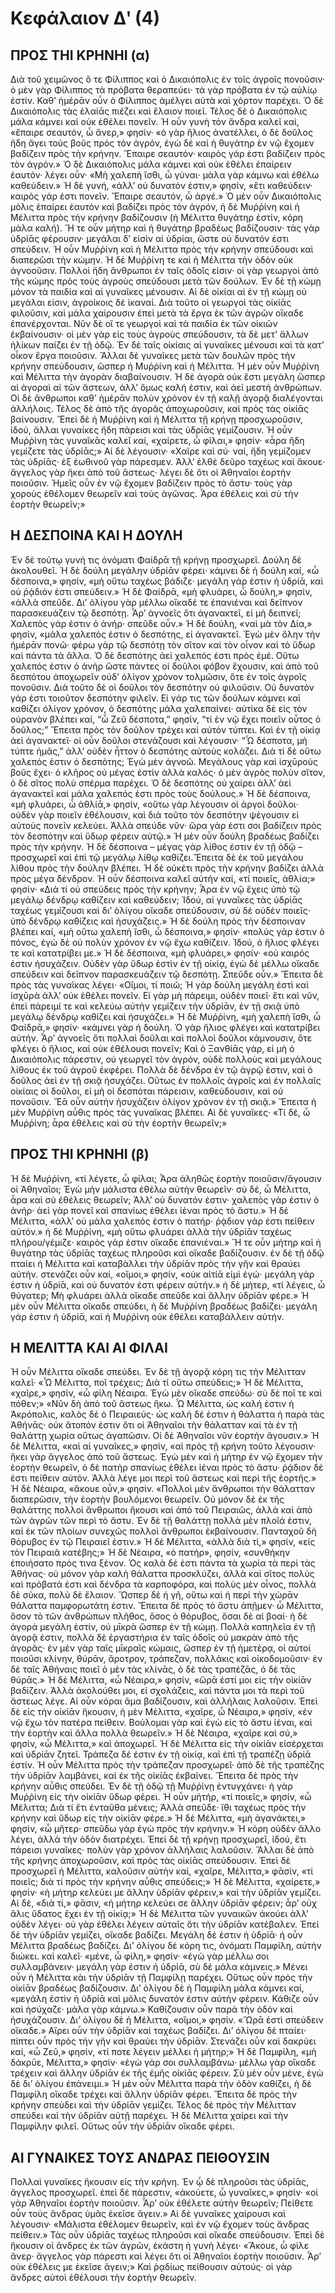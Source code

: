 # Κεφάλαιον Δʹ (4)
## ΠΡΟΣ ΤΗΙ ΚΡΗΝΗΙ (α)

Διὰ τοῦ χειμῶνος ὅ τε Φίλιππος καὶ ὁ Δικαιόπολις ἐν τοῖς ἀγροῖς πονοῦσιν· ὁ μὲν γὰρ Φίλιππος τὰ πρόβατα θεραπεύει· τὰ γὰρ πρόβατα ἐν τῷ αὐλίῳ ἐστίν. Καθ’ ἡμέρᾱν οὖν ὁ Φίλιππος ἀμέλγει αὐτὰ καὶ χόρτον παρέχει. Ὁ δὲ Δικαιόπολις τὰς ἐλαίᾱς πιέζει καὶ ἔλαιον ποιεῖ.
Τέλος δὲ ὁ Δικαιόπολις μάλα κάμνει καὶ οὐκ ἐθέλει πονεῖν. Ἡ οὖν γυνὴ τὸν ἄνδρα καλεῖ καί, «ἔπαιρε σεαυτόν, ὦ ἄνερ,» φησίν· «ὁ γὰρ ἥλιος ἀνατέλλει, ὁ δὲ δοῦλος ἤδη ἄγει τοὺς βοῦς πρὸς τὸν ἀγρόν, ἐγὼ δὲ καὶ ἡ θυγάτηρ ἐν νῷ ἔχομεν βαδίζειν πρὸς τὴν κρήνην. Ἔπαιρε σεαυτόν· καιρὸς γάρ ἐστι βαδίζειν πρὸς τὸν ἀγρόν.» Ὁ δὲ Δικαιόπολις μάλα κάμνει καὶ οὐκ ἐθέλει ἐπαίρειν ἑαυτόν· λέγει οὖν· «Μὴ χαλεπὴ ἴσθι, ὦ γύναι· μάλα γὰρ κάμνω καὶ ἐθέλω καθεύδειν.» Ἡ δὲ γυνή, «ἀλλ’ οὐ δυνατόν ἐστιν,» φησίν, «ἔτι καθεύδειν· καιρὸς γάρ ἐστι πονεῖν. Ἔπαιρε σεαυτόν, ὦ ἀργέ.»
Ὁ μὲν οὖν Δικαιόπολις μόλις ἐπαίρει ἑαυτὸν καὶ βαδίζει πρὸς τὸν ἀγρόν, ἡ δὲ Μυῤῥίνη καὶ ἡ Μέλιττα πρὸς τὴν κρήνην βαδίζουσιν (ἡ Μέλιττα θυγάτηρ ἐστίν, κόρη μάλα καλή). Ἥ τε οὖν μήτηρ καὶ ἡ θυγάτηρ βραδέως βαδίζουσιν· τὰς γὰρ ὑδρίᾱς φέρουσιν· μεγάλαι δ’ εἰσὶν αἱ ὑδρίαι, ὥστε οὐ δυνατόν ἐστι σπεύδειν.
Ἡ οὖν Μυῤῥίνη καὶ ἡ Μέλιττα πρὸς τὴν κρήνην σπεύδουσι καὶ διαπερῶσι τὴν κώμην. Ἡ δὲ Μυῤῥίνη τε καὶ ἡ Μέλιττα τὴν ὁδὸν οὐκ ἀγνοοῦσιν. Πολλοὶ ἤδη ἄνθρωποι ἐν ταῖς ὁδοῖς εἰσιν· οἱ γὰρ γεωργοὶ ἀπὸ τῆς κώμης πρὸς τοὺς ἀγροὺς σπεύδουσι μετὰ τῶν δούλων. Ἐν δὲ τῇ κώμῃ μόνον τὰ παιδία καὶ αἱ γυναῖκες μένουσιν. Αἱ δὲ οἰκίαι αἱ ἐν τῇ κώμῃ οὐ μεγάλαι εἰσιν, ἀγροίκοις δὲ ἱκαναί. Διὰ τοῦτο οἱ γεωργοὶ τὰς οἰκίᾱς φιλοῦσιν, καὶ μάλα χαίρουσιν ἐπεὶ μετὰ τὰ ἔργα ἐκ τῶν ἀγρῶν οἴκαδε ἐπανέρχονται.
Νῦν δὲ οἵ τε γεωργοὶ καὶ τὰ παιδία ἐκ τῶν οἰκιῶν ἐκβαίνουσιν· οἱ μὲν γὰρ εἰς τοὺς ἀγροὺς σπεύδουσιν, τὰ δὲ μετ’ ἄλλων ἡλίκων παίζει ἐν τῇ ὁδῷ. Ἐν δὲ ταῖς οἰκίαις αἱ γυναῖκες μένουσι καὶ τὰ κατ’ οἶκον ἔργα ποιοῦσιν. Ἄλλαι δὲ γυναῖκες μετὰ τῶν δουλῶν πρὸς τὴν κρήνην σπεύδουσιν, ὥσπερ ἡ Μυῤῥίνη καὶ ἡ Μέλιττα.
Ἡ μὲν οὖν Μυῤῥίνη καὶ Μέλιττα τὴν ἀγορὰν διαβαίνουσιν. 
Ἡ δὲ ἀγορὰ οὐκ ἔστι μεγάλη ὥσπερ αἱ ἀγοραὶ αἱ τῶν ἄστεων, ἀλλ’ ὅμως καλή ἐστιν, καὶ ἀεὶ μεστὴ ἀνθρώπων. Οἱ δὲ ἄνθρωποι καθ’ ἡμέρᾱν πολὺν χρόνον ἐν τῇ καλῇ ἀγορᾷ διαλέγονται ἀλλήλοις. Τέλος δὲ ἀπὸ τῆς ἀγορᾶς ἀποχωροῦσιν, καὶ πρὸς τὰς οἰκίᾱς βαίνουσιν.
Ἔπεὶ δὲ ἡ Μυῤῥίνη καὶ ἡ Μέλιττα τῇ κρήνῃ προσχωροῦσιν, ἰδού, ἄλλαι γυναίκες ἤδη πάρεισι καὶ τὰς ὑδρίᾱς γεμίζουσιν. Ἡ οὖν Μυῤῥίνη τὰς γυναῖκᾱς καλεῖ καί, «χαίρετε, ὦ φίλαι,» φησίν· «ἆρα ἤδη γεμίζετε τὰς ὑδρίᾱς;» Αἱ δὲ λέγουσιν· «Χαῖρε καὶ σύ· ναί, ἤδη γεμίζομεν τὰς ὑδρίᾱς· ἐξ ἑωθινοῦ γὰρ πάρεσμεν. Ἀλλ’ ἐλθὲ δεῦρο ταχέως καὶ ἄκουε· ἄγγελος γὰρ ἥκει ἀπὸ τοῦ ἄστεως· λέγει δὲ ὅτι οἱ Ἀθηναῖοι ἑορτὴν ποιοῦσιν. Ἡμεῖς οὖν ἐν νῷ ἔχομεν βαδίζειν πρὸς τὸ ἄστυ· τοὺς γὰρ χοροὺς ἐθέλομεν θεωρεῖν καὶ τοὺς ἀγῶνας. Ἆρα ἐθέλεις καὶ σὺ τὴν ἑορτὴν θεωρεῖν;»

## Η ΔΕΣΠΟΙΝΑ ΚΑΙ Η ΔΟΥΛΗ

Ἐν δὲ τούτῳ γυνή τις ὀνόματι Φαίδρᾱ τῇ κρήνῃ προσχωρεῖ. Δούλη δὲ ἀκολουθεῖ. Ἡ δὲ δούλη μεγάλην ὑδρίᾱν φέρει· κάμνει δὲ ἡ δούλη καί, «ὦ δέσποινα,» φησίν, «μὴ οὕτω ταχέως βάδιζε· μεγάλη γάρ ἐστιν ἡ ὑδρίᾱ, καὶ οὐ ῥᾴδιόν ἐστι σπεύδειν.» Ἡ δὲ Φαίδρᾱ, «μὴ φλυάρει, ὦ δούλη,» φησίν, «ἀλλὰ σπεῦδε. Δι’ ὀλίγου γὰρ μέλλω οἴκαδέ τε ἐπανιέναι καὶ δεῖπνον παρασκευάζειν τῷ δεσπότῃ. Ἆρ’ ἀγνοεῖς ὅτι ἀγανακτεῖ, εἰ μὴ δειπνεῖ; Χαλεπὸς γάρ ἐστιν ὁ ἀνήρ· σπεῦδε οὖν.» Ἡ δὲ δούλη, «ναὶ μὰ τὸν Δία,» φησίν, «μάλα χαλεπός ἐστιν ὁ δεσπότης, εἰ ἀγανακτεῖ. Ἐγὼ μὲν ὅλην τὴν ἡμέρᾱν πονῶ· φέρω γὰρ τῷ δεσπότῃ τὸν σῖτον καὶ τὸν οἶνον καὶ τὸ ὕδωρ καὶ πάντα τὰ ἄλλα. Ὁ δὲ δεσπότης ἀεὶ χαλεπός ἐστι πρὸς ἐμέ. Οὕτω χαλεπός ἐστιν ὁ ἀνὴρ ὥστε πάντες οἱ δοῦλοι φόβον ἔχουσιν, καὶ ἀπὸ τοῦ δεσπότου ἀποχωρεῖν οὐδ’ ὀλίγον χρόνον τολμῶσιν, ὅτε ἐν τοῖς ἀγροῖς πονοῦσιν. Διὰ τοῦτο δὲ οἱ δοῦλοι τὸν δεσπότην οὐ φιλοῦσιν. Οὐ δυνατὸν γάρ ἐστι τοιοῦτον δεσπότην φιλεῖν. Εἰ γάρ τις τῶν δούλων κάμνει καὶ καθίζει ὀλίγον χρόνον, ὁ δεσπότης μάλα χαλεπαίνει· αὐτίκα δὲ εἰς τὸν οὐρανὸν βλέπει καί, “ὦ Ζεῦ δέσποτα,” φησίν, “τί ἐν νῷ ἔχει ποιεῖν οὗτος ὁ δοῦλος;” Ἔπειτα πρὸς τὸν δοῦλον τρέχει καὶ αὐτὸν τύπτει. Καὶ ἐν τῇ οἰκίᾳ ἀεὶ ἀγανακτεῖ· οἱ οὖν δοῦλοι στενάζουσι καὶ λέγουσιν· “Ὦ δέσποτα, μὴ τύπτε ἡμᾶς,” ἀλλ’ οὐδὲν ἧττον ὁ δεσπότης αὐτοὺς κολάζει. Διὰ τί δὲ οὕτω χαλεπός ἐστιν ὁ δεσπότης; Ἐγὼ μὲν ἀγνοῶ. Μεγάλους γὰρ καὶ ἰσχῡροὺς βοῦς ἔχει· ὁ κλῆρος οὐ μέγας ἐστὶν ἀλλὰ καλός· ὁ μὲν ἀγρὸς πολὺν σῖτον, ὁ δὲ σῖτος πολὺ σπέρμα παρέχει. Ὁ δὲ δεσπότης οὐ χαίρει ἀλλ’ ἀεὶ ἀγανακτεῖ καὶ μάλα χαλεπός ἐστι πρὸς τοὺς δούλους.»
Ἡ δὲ δέσποινα, «μὴ φλυάρει, ὦ ἀθλίᾱ,» φησίν, «οὕτω γὰρ λέγουσιν οἱ ἀργοὶ δοῦλοι· οὐδὲν γὰρ ποιεῖν ἐθέλουσιν, καὶ διὰ τοῦτο τὸν δεσπότην ψέγουσιν εἰ αὐτοὺς πονεῖν κελεύει. Ἀλλὰ σπεύδε νῦν· ὥρα γάρ ἐστι σοι βαδίζειν πρὸς τὸν δεσπότην καὶ ὕδωρ φέρειν αὐτῷ.»
Ἡ μὲν οὖν δούλη βραδέως βαδίζει πρὸς τὴν κρήνην. Ἡ δὲ δέσποινα – μέγας γὰρ λίθος ἐστιν ἐν τῇ ὁδῷ – προσχωρεῖ καὶ ἐπὶ τῷ μεγάλῳ λίθῳ καθίζει.Ἔπειτα δὲ ἐκ τοῦ μεγάλου λίθου πρὸς τὴν δούλην βλέπει. Ἡ δὲ οὐκέτι πρὸς τὴν κρήνην βαδίζει ἀλλὰ πρὸς μέγα δένδρον. Ἡ οὖν δέσποινα καλεῖ αὐτὴν καί, «τί ποιεῖς, ἀθλία;» φησίν· «Διὰ τί οὐ σπεύδεις πρὸς τὴν κρήνην; Ἆρα ἐν νῷ ἔχεις ὑπὸ τῷ μεγάλῳ δένδρῳ καθίζειν καὶ καθεύδειν; Ἰδού, αἱ γυναῖκες τὰς ὑδρίᾱς ταχέως γεμίζουσι καὶ δι’ ὀλίγου οἴκαδε σπεύδουσιν, σὺ δὲ οὐδὲν ποιεῖς· ὑπὸ δένδρῳ καθίζεις καὶ ἡσυχάζεις.» Ἡ δὲ δούλη πρὸς τὴν δέσποιναν βλέπει καί, «μὴ οὕτω χαλεπὴ ἴσθι, ὦ δέσποινα,» φησίν· «πολὺς γάρ ἐστιν ὁ πόνος, ἐγὼ δὲ οὐ πολὺν χρόνον ἐν νῷ ἔχω καθίζειν. Ἰδού, ὁ ἥλιος φλέγει τε καὶ κατατρίβει με.»
Ἡ δὲ δέσποινα, «μὴ φλυάρει,» φησίν· «οὐ καιρός ἐστιν ἡσυχάζειν. Οὐδὲν γὰρ ὕδωρ ἐστὶν ἐν τῇ οἰκίᾳ, ἐγὼ δὲ μέλλω οἴκαδε σπεύδειν καὶ δεῖπνον παρασκευάζειν τῷ δεσπότῃ. Σπεῦδε οὖν.» Ἔπειτα δὲ πρὸς τὰς γυναῖκας λέγει· «Οἴμοι, τί ποιῶ; Ἡ γὰρ δούλη μεγάλη ἐστὶ καὶ ἰσχῡρὰ ἀλλ’ οὐκ ἐθέλει πονεῖν. Εἰ γὰρ μὴ πάρειμι, οὐδὲν ποιεῖ· ἔτι καὶ νῦν, ἐπεὶ πάρειμί τε καὶ κελεύω αὐτὴν γεμίζειν τὴν ὑδρίᾱν, ἐν τῇ σκιᾷ ὑπὸ μεγάλῳ δένδρῳ καθίζει καὶ ἡσυχάζει.» Ἡ δὲ Μυῤῥίνη, «μὴ χαλεπὴ ἴσθι, ὦ Φαίδρᾱ,» φησίν· «κάμνει γὰρ ἡ δούλη. Ὁ γὰρ ἥλιος φλέγει καὶ κατατρίβει αὐτήν. Ἆρ’ ἀγνοεῖς ὅτι πολλαὶ δοῦλαι καὶ πολλοὶ δοῦλοι κάμνουσιν, ὅτε φλέγει ὁ ἥλιος, καὶ οὐκ ἐθέλουσι πονεῖν; Καὶ ὁ Ξανθίᾱς γάρ, εἰ μὴ ὁ Δικαιόπολις πάρεστιν, οὐ γεωργεῖ τὸν ἀγρόν, οὐδὲ πολλοὺς καὶ μεγάλους λίθους ἐκ τοῦ ἀγροῦ ἐκφέρει. Πολλὰ δὲ δένδρα ἐν τῷ ἀγρῷ ἐστιν, καὶ ὁ δοῦλος ἀεὶ ἐν τῇ σκιᾷ ἡσυχάζει. Οὕτως ἐν πολλοῖς ἀγροῖς καὶ ἐν πολλαῖς οἰκίαις οἱ δοῦλοι, εἰ μὴ οἱ δεσπόται πάρεισιν, καθεύδουσιν, καὶ οὐ πονοῦσιν. Ἔᾱ οὖν αὐτὴν ἡσυχάζειν ὀλίγον χρόνον ἐν τῇ σκιᾷ.»
Ἔπειτα ἡ μὲν Μυῤῥίνη αὖθις πρὸς τὰς γυναῖκας βλέπει. Αἱ δὲ γυναῖκες· «Τί δέ, ὦ Μυῤῥίνη; ἆρα ἐθέλεις καὶ σὺ τὴν ἑορτὴν θεωρεῖν;»

## ΠΡΟΣ ΤΗΙ ΚΡΗΝΗΙ (β)
Ἡ δὲ Μυῤῥίνη, «τί λέγετε, ὦ φίλαι; Ἆρα ἀληθῶς ἑορτὴν ποιοῦσιν/ἄγουσιν οἱ Ἀθηναῖοι; Ἐγὼ μὴν μάλιστα ἐθέλω αὐτὴν θεωρεῖν· σὺ δέ, ὦ Μέλιττα, ἆρα καὶ σὺ ἐθέλεις θεωρεῖν; Ἀλλ’ οὐ δυνατόν ἐστιν· χαλεπὸς γάρ ἐστιν ὁ ἀνήρ· ἀεὶ γὰρ πονεῖ καὶ σπανίως ἐθέλει ἰέναι πρὸς τὸ ἄστυ.»
Ἡ δὲ Μέλιττα, «ἀλλ’ οὐ μάλα χαλεπός ἐστιν ὁ πατήρ· ῥᾴδιον γάρ ἐστι πείθειν αὐτόν.» ἡ δὲ Μυῤῥίνη, «μὴ οὕτω φλυάρει ἀλλὰ τὴν ὑδρίᾱν ταχέως πλήρου/γέμιζε· καιρὸς γάρ ἐστιν οἴκαδε ἐπανιέναι.»
Ἥ τε οὖν μήτηρ καὶ ἡ θυγάτηρ τὰς ὑδρίᾱς ταχέως πληροῦσι καὶ οἴκαδε βαδίζουσιν. ἐν δὲ τῇ ὁδῷ πταίει ἡ Μέλιττα καὶ καταβάλλει τὴν ὑδρίᾱν πρὸς τὴν γῆν καὶ θραύει αὐτήν. στενάζει οὖν καί, «οἴμοι,» φησίν, «οὐκ αἰτίᾱ εἰμὶ ἐγώ· μεγάλη γάρ ἐστιν ἡ ὑδρίᾱ, καὶ οὐ δυνατόν ἐστι φέρειν αὐτήν.» ἡ δὲ μήτερ, «τί λέγεις, ὦ θύγατερ; Μὴ φλυάρει ἀλλὰ οἴκαδε σπεῦδε καὶ ἄλλην ὑδρίᾱν φέρε.»
Ἡ μὲν οὖν Μέλιττα οἴκαδε σπεύδει, ἡ δὲ Μυῤῥίνη βραδέως βαδίζει· μεγάλη γάρ ἐστιν ἡ ὑδρίᾱ, καὶ ἡ Μυῤῥίνη οὐκ ἐθέλει καταβάλλειν αὐτήν.

## Η ΜΕΛΙΤΤΑ ΚΑΙ ΑΙ ΦΙΛΑΙ
Ἡ οὖν Μέλιττα οἴκαδε σπεύδει. Ἐν δὲ τῇ ἀγορᾷ κόρη τις τὴν Μέλιτταν καλεῖ· «Ὦ Μέλιττα, ποῖ τρέχεις; Διὰ τί οὕτω σπεύδεις;» Ἡ δὲ Μέλιττα, «χαῖρε,» φησίν, «ὦ φίλη Νέαιρα. Ἐγὼ μὲν οἴκαδε σπεύδω· σὺ δὲ ποῖ τε καὶ πόθεν;» «Νῦν δὴ ἀπὸ τοῦ ἄστεως ἥκω. Ὦ Μέλιττα, ὡς καλή ἐστιν ἡ Ἀκρόπολις, καλὸς δὲ ὁ Πειραιεύς· ὡς καλὴ δέ ἐστιν ἡ θάλαττα ἡ παρὰ τὰς Ἀθήνᾱς· οὐκ ἄτοπόν ἐστιν ὅτι οἱ Ἀθηναῖοι τὴν θάλατταν καὶ τὰ ἐν τῇ θαλάττῃ χωρία οὕτως ἀγαπῶσιν. Οἱ δὲ Ἀθηναῖοι νῦν ἑορτὴν ἄγουσιν.» Ἡ δὲ Μέλιττα, «καὶ αἱ γυναῖκες,» φησίν, «αἱ πρὸς τῇ κρήνη τοῦτο λέγουσιν· ἥκει γὰρ ἄγγελος ἀπὸ τοῦ ἄστεως. Ἐγὼ μὲν καὶ ἡ μήτηρ ἐν νῷ ἔχομεν τὴν ἑορτὴν θεωρεῖν, ὁ δὲ πατὴρ σπανίως ἐθέλει ἰέναι πρὸς τὸ ἄστυ· ῥᾴδιον δέ ἐστι πείθειν αὐτόν. Ἀλλὰ λέγε μοι περὶ τοῦ ἄστεως καὶ περὶ τῆς ἑορτῆς.» Ἡ δὲ Νέαιρα, «ἄκουε οὖν,» φησίν. «Πολλοὶ μὲν ἄνθρωποι τὴν θάλατταν διαπερῶσιν, τὴν ἑορτὴν βουλόμενοι θεωρεῖν. Οὐ μόνον δὲ ἐκ τῆς θαλάττης πολλοὶ ἄνθρωποι ἥκουσι καὶ ἀπὸ τοῦ Πειραιῶς, ἀλλὰ καὶ ἀπὸ τῶν ἀγρῶν τῶν περὶ τὸ ἄστυ. Ἐν δὲ τῇ θαλάττῃ πολλὰ μὲν πλοῖά ἐστιν, καὶ ἐκ τῶν πλοίων συνεχῶς πολλοὶ ἄνθρωποι ἐκβαίνουσιν. Πανταχοῦ δὴ θόρυβος ἐν τῷ Πειραιεῖ ἐστιν.»
Ἡ δὲ Μέλιττα, «ἀλλὰ διὰ τί,» φησίν, «εἰς τὸν Πειραιᾶ κατέβης;» Ἡ δὲ Νέαιρα, «ὁ πατήρ», φησίν, «συνθήκην ἐποιήσατο πρός τινα ξένον. Ὁς καλὰ δέ ἐστι πάντα τὰ χωρία τὰ περὶ τὰς Ἀθήνας· οὐ μόνον γὰρ καλὴ θάλαττα προσκλύζει, ἀλλὰ καὶ σῖτος πολὺς καὶ πρόβατά ἐστι καὶ δένδρα τὰ καρποφόρα, καὶ πολὺς μὲν οἶνος, πολλὰ δὲ σῦκα, πολὺ δὲ ἔλαιον. Ὥσπερ δὲ ἡ γῆ, οὕτω καὶ ἡ περὶ τὴν χώρᾱν θάλαττα παμφορωτάτη ἐστιν. Ἔπειτα δὲ πρὸς τὸ ἄστυ ἀπῇμεν· ὦ Μέλιττα, ὅσον τὸ τῶν ἀνθρώπων πλῆθος, ὅσος ὁ θόρυβος, ὅσαι δὲ αἱ βοαί· ἡ δὲ ἀγορὰ μεγάλη ἐστίν, οὐ μῑκρὰ ὥσπερ ἐν τῇ κώμῃ. Πολλὰ καπηλεῖα ἐν τῇ ἀγορᾷ ἐστιν, πολλὰ δὲ ἐργαστήρια ἐν ταῖς ὁδοῖς οὐ μακρὰν ἀπὸ τῆς ἀγορᾶς· ἐν μὲν γὰρ ταῖς μῑκραῖς κώμαις, ὥσπερ ἐν τῇ ἡμετέρᾳ, οἱ αὐτοὶ ποιοῦσι κλίνην, θύρᾱν, ἄροτρον, τράπεζαν, πολλάκις καὶ οἰκοδομοῦσιν· ἐν δὲ ταῖς Ἀθήναις ποιεῖ ὁ μὲν τὰς κλίνᾱς, ὁ δὲ τὰς τραπέζᾱς, ὁ δὲ τᾱς θύρᾱς.»
Ἡ δὲ Μέλιττα, «ὦ Νέαιρα,» φησίν, «ὥρᾱ ἐστί μοι εἰς τὴν οἰκίᾱν βαδίζειν. Ἀλλὰ ἀκολούθει μοι, εἰ σχολάζεις, καὶ πάντα μοι τὰ περὶ τοῦ ἄστεως λέγε.
Αἱ οὖν κόραι ἅμα βαδίζουσιν, καὶ ἀλλήλαις λαλοῦσιν. Ἐπεὶ δὲ εἰς τὴν οἰκίᾱν ἥκουσιν, ἡ μὲν Μέλιττα, «χαῖρε, ὦ Νέαιρα,» φησίν, «ἐν νῷ ἔχω τὸν πατέρα πείθειν. Βούλομαι γὰρ καὶ ἐγὼ εἰς τὸ ἄστυ ἰέναι, καὶ τὴν ἑορτὴν καὶ ἄλλα πολλὰ θεωρεῖν.» Ἡ δὲ Νέαιρα, «χαῖρε καὶ σύ,» φησίν, «ὦ Μέλιττα,» καὶ ἀποχωρεῖ.
Ἡ δὲ Μέλιττα εἰς τὴν οἰκίᾱν εἰσέρχεται καὶ ὑδρίᾱν ζητεῖ. Τράπεζα δέ ἐστιν ἐν τῇ οἰκίᾳ, καὶ ἐπὶ τῇ τραπέζῃ ὑδρίᾱ ἐστίν. Ἡ οὖν Μέλιττα πρὸς τὴν τράπεζαν προσχωρεῖ· ἀπὸ δὲ τῆς τραπέζης τὴν ὑδρίᾱν λαμβάνει, καὶ ἐκ τῆς οἰκίᾱς ἐκβαίνει. Ἔπειτα δὲ πρὸς τὴν κρήνην αὖθις σπεύδει. Ἐν δὲ τῇ ὁδῷ τῇ Μυῤῥίνῃ ἐντυγχάνει· ἡ γὰρ Μυῤῥίνη εἰς τὴν οἰκίᾱν ὕδωρ φέρει. Ἡ οὖν μήτήρ, «τί ποιεῖς,» φησίν, «ὦ Μέλιττα; Διὰ τί ἔτι ἐνταῦθα μένεις; Ἀλλὰ σπεῦδε· ἴθι ταχέως πρὸς τὴν κρήνην καὶ ὕδωρ εἰς τὴν οἰκίᾱν φέρε.» Ἡ δὲ Μέλιττα, «μὴ ἀγανάκτει,» φησίν, «ὦ μῆτερ· σπεῦδω γὰρ ἐγὼ πρὸς τὴν κρήνην.» Ἡ κόρη οὐδὲν ἄλλο λέγει, ἀλλὰ τὴν ὁδὸν διατρέχει. Ἐπεὶ δὲ τῇ κρήνῃ προσχωρεῖ, ἰδού, ἔτι πάρεισι γυναῖκες· πολὺν γὰρ χρόνον ἀλλήλαις λαλοῦσιν. Ἄλλαι δὲ ἀπὸ τῆς κρήνης ἀποχωροῦσιν, καὶ πρὸς τὰς οἰκίᾱς σπεύδουσιν.
Ἐπεὶ δὲ προσχωρεῖ ἡ Μέλιττα, καλοῦσιν αὐτὴν καί, «χαῖρε, Μέλιττα,» φᾱσίν, «τί ποιεῖς; διὰ τί πρὸς τὴν κρήνην αὖθις σπεύδεις;» Ἡ δὲ Μέλιττα, «χαίρετε,» φησίν· «ἡ μήτηρ κελεύει με ἄλλην ὑδρίᾱν φέρειν,» καὶ τὴν ὑδρίᾱν γεμίζει. Αἱ δὲ, «διὰ τί,» φᾱσιν, «ἡ μήτηρ κελεύει σε ἄλλην ὑδρίᾱν φέρειν; ἆρ’ οὐχ ἅλις ὕδατος ἔχει ἐν τῇ οἰκίᾳ;»
Ἡ δὲ Μέλιττα τῶν γυναικῶν ἀκούει ἀλλ’ οὐδὲν λέγει· οὐ γὰρ ἐθέλει λέγειν αὐταῖς ὅτι τὴν ὑδρίᾱν κατέβαλεν. Ἐπεὶ δὲ τὴν ὑδρίᾱν γεμίζει, οἴκαδε βαδίζει. Μεγάλη δέ ἐστιν ἡ ὑδρίᾱ· ἡ οὖν Μέλιττα βραδέως βαδίζει. Δι’ ὀλίγου δὲ κόρη τις, ὀνόματι Παμφίλη, αὐτὴν διώκει. καὶ καλεῖ· «μένε, ὦ φίλη,» φησίν· «ἐγὼ γὰρ μέλλω σοι συλλαμβάνειν· μεγάλη γὰρ ἐστιν ἡ ὑδρίᾱ, σὺ δὲ μάλα κάμνεις.» Μένει οὖν ἡ Μέλιττα κὰι τὴν ὑδρίᾱν τῇ Παμφίλῃ παρέχει. Οὕτως οὖν πρὸς τὴν οἰκίᾱν βραδέως βαδίζουσιν. Δι’ ὀλίγου δὲ ἡ Παμφίλη μάλα κάμνει καί, «μεγάλη ἐστὶν ἡ ὑδρίᾱ καὶ μόλις δυνατόν ἐστιν αὐτὴν φέρειν. Κάθιζε οὖν καὶ ἡσύχαζε· μάλα γὰρ κάμνω.» Καθίζουσιν οὖν παρὰ τὴν ὁδὸν καὶ ἡσυχάζουσιν.
Δι’ ὀλίγου δὲ ἡ Μέλιττα, «οἴμοι,» φησίν. «Ὥρᾱ ἐστὶ σπεύδειν οἴκαδε.» Αἴρει οὖν τὴν ὑδρίᾱν καὶ ταχέως βαδίζει. Δι’ ὀλίγου δὲ πταίει· πίπτει οὖν πρὸς τὴν γῆν καὶ θραύει τὴν ὑδρίᾱν. Στενάζει οὖν καὶ δακρύει καί, «ὦ Ζεῦ,» φησίν, «τί ποτε λέγειν μέλλει ἡ μήτηρ;»
Ἡ δὲ Παμφίλη, «μὴ δάκρῡε, Μέλιττα,» φησίν· «ἐγὼ γάρ σοι συλλαμβάνω· μέλλω γὰρ οἴκαδε τρέχειν καὶ ἄλλην ὑδρίᾱν ἐκ τῆς ἐμῆς οἰκίᾱς φέρειν. Σὺ μὲν οὖν μένε, ἐγὼ δὲ δι’ ὀλίγου ἐπάνειμι.» Ἡ μὲν οὖν Μέλιττα παρὰ τὴν ὁδὸν καθίζει, ἡ δὲ Παμφίλη οἴκαδε τρέχει καὶ ἄλλην ὑδρίᾱν φέρει. Ἔπειτα δὲ πρὸς τὴν κρήνην σπεύδει καὶ τὴν ὑδρίᾱν γεμίζει. Τέλος δὲ πρὸς τὴν Μέλιτταν σπεύδει καὶ τὴν ὑδρίᾱν αὐτῇ παρέχει. Ἡ δὲ Μέλιττα χαίρει καὶ τὴν Παμφίλην φιλεῖ. Οὕτως οὖν τὴν ὑδρίᾱν οἴκαδε φέρει.

## ΑΙ ΓΥΝΑΙΚΕΣ ΤΟΥΣ ΑΝΔΡΑΣ ΠΕΙΘΟΥΣΙΝ
Πολλαὶ γυναῖκες ἥκουσιν εἰς τὴν κρήνη. Ἐν ᾧ δὲ πληροῦσι τὰς ὑδρίᾱς, ἄγγελος προσχωρεῖ. ἐπεὶ δὲ πάρεστιν, «ἀκούετε, ὦ γυναῖκες,» φησίν· «οἱ γὰρ Ἀθηναῖοι ἑορτὴν ποιοῦσιν. Ἆρ’ οὐκ ἐθέλετε αὐτὴν θεωρεῖν; Πείθετε οὖν τοὺς ἄνδρας ὑμᾶς ἐκεῖσε ἄγειν.» Αἱ δὲ γυναῖκες χαίρουσι καὶ λέγουσιν· «Μάλιστα ἐθέλομεν θεωρεῖν, καὶ ἐν νῷ ἔχομεν τοὺς ἄνδρας πείθειν.» Τὰς οὖν ὑδρίᾱς ταχέως πληροῦσι καὶ οἴκαδε σπεύδουσιν. Ἐπεὶ δὲ ἥκουσιν οἱ ἄνδρες ἐκ τῶν ἀγρῶν, ἑκάστη ἡ γυνὴ λέγει· «Ἄκουε, ὦ φίλε ἄνερ· ἄγγελος γὰρ πάρεστι καὶ λέγει ὅτι οἱ Ἀθηναῖοι ἑορτὴν ποιοῦσιν. Ἆρ’ οὐκ ἐθέλεις με ἐκεῖσε ἄγειν;» Καὶ ῥᾳδίως πείθουσιν αὐτούς· οἱ γὰρ ἄνδρες αὐτοὶ ἐθέλουσι τὴν ἑορτὴν θεωρεῖν.